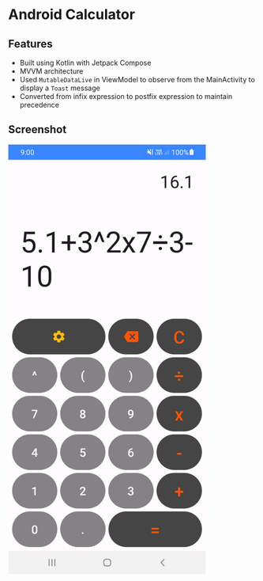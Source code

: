 # Android Calculator

## Features
- Built using Kotlin with Jetpack Compose
- MVVM architecture
- Used `MutableDataLive` in ViewModel to observe from the MainActivity to display a `Toast` message
- Converted from infix expression to postfix expression to maintain precedence

## Screenshot
<img src="./images/calculator.jpg" width="400">
